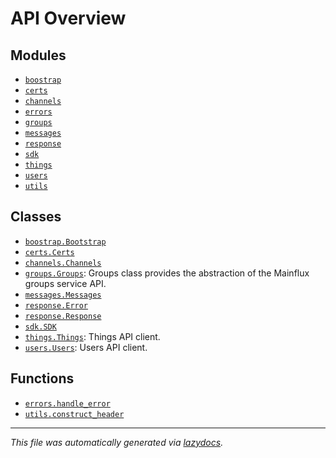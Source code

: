 <!-- markdownlint-disable -->

# API Overview

## Modules

- [`boostrap`](./boostrap.md#module-boostrap)
- [`certs`](./certs.md#module-certs)
- [`channels`](./channels.md#module-channels)
- [`errors`](./errors.md#module-errors)
- [`groups`](./groups.md#module-groups)
- [`messages`](./messages.md#module-messages)
- [`response`](./response.md#module-response)
- [`sdk`](./sdk.md#module-sdk)
- [`things`](./things.md#module-things)
- [`users`](./users.md#module-users)
- [`utils`](./utils.md#module-utils)

## Classes

- [`boostrap.Bootstrap`](./boostrap.md#class-bootstrap)
- [`certs.Certs`](./certs.md#class-certs)
- [`channels.Channels`](./channels.md#class-channels)
- [`groups.Groups`](./groups.md#class-groups): Groups class provides the abstraction of the Mainflux groups service API.
- [`messages.Messages`](./messages.md#class-messages)
- [`response.Error`](./response.md#class-error)
- [`response.Response`](./response.md#class-response)
- [`sdk.SDK`](./sdk.md#class-sdk)
- [`things.Things`](./things.md#class-things): Things API client.
- [`users.Users`](./users.md#class-users): Users API client.

## Functions

- [`errors.handle_error`](./errors.md#function-handle_error)
- [`utils.construct_header`](./utils.md#function-construct_header)


---

_This file was automatically generated via [lazydocs](https://github.com/ml-tooling/lazydocs)._
